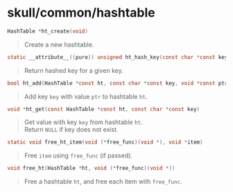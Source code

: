 # skull/common/hashtable

```c
HashTable *ht_create(void)
```

> Create a new hashtable.

```c
static __attribute__((pure)) unsigned ht_hash_key(const char *const key)
```

> Return hashed key for a given key.

```c
bool ht_add(HashTable *const ht, const char *const key, void *const ptr)
```

> Add key `key` with value `ptr` to hashtable `ht`.

```c
void *ht_get(const HashTable *const ht, const char *const key)
```

> Get value with key `key` from hashtable `ht`.
> \
> Return `NULL` if key does not exist.

```c
static void free_ht_item(void (*free_func)(void *), void *item)
```

> Free `item` using `free_func` (if passed).

```c
void free_ht(HashTable *ht, void (*free_func)(void *))
```

> Free a hashtable `ht`, and free each item with `free_func`.

